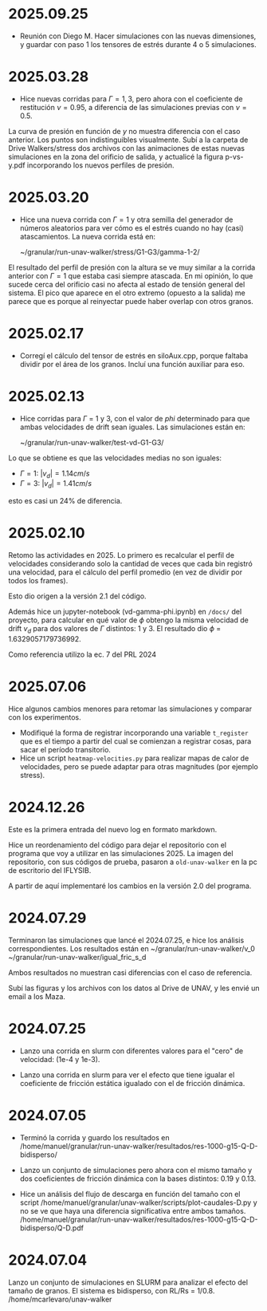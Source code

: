 # 2025.09.25 

- Reunión con Diego M.
  Hacer simulaciones con las nuevas dimensiones, y guardar con paso 1 los tensores de 
  estrés durante 4 o 5 simulaciones.

# 2025.03.28

- Hice nuevas corridas para $\Gamma = 1, 3$, pero ahora con el coeficiente de restitución
$\nu = 0.95$, a diferencia de las simulaciones previas con $\nu = 0.5$.

La curva de presión en función de $y$ no muestra diferencia con el caso anterior. Los 
puntos son indistinguibles visualmente. Subí a la carpeta de Drive Walkers/stress 
dos archivos con las animaciones de estas nuevas simulaciones en la zona del orificio de 
salida, y actualicé la figura p-vs-y.pdf incorporando los nuevos perfiles de presión.


# 2025.03.20

- Hice una nueva corrida con $\Gamma = 1$ y otra semilla del generador de números aleatorios
para ver cómo es el estrés cuando no hay (casi) atascamientos. La nueva corrida está en:

    ~/granular/run-unav-walker/stress/G1-G3/gamma-1-2/

El resultado del perfil de presión con la altura se ve muy similar a la corrida anterior con 
$\Gamma = 1$ que estaba casi siempre atascada. En mi opinión, lo que sucede cerca del orificio
casi no afecta al estado de tensión general del sistema. El pico que aparece en el otro extremo
(opuesto a la salida) me parece que es porque al reinyectar puede haber overlap con otros granos.


# 2025.02.17

- Corregí el cálculo del tensor de estrés en siloAux.cpp, porque faltaba dividir por el área
de los granos. Incluí una función auxiliar para eso.

# 2025.02.13

- Hice corridas para $\Gamma$ = 1 y 3, con el valor de $phi$ determinado para que ambas velocidades
de drift sean iguales. Las simulaciones están en:

    ~/granular/run-unav-walker/test-vd-G1-G3/
    
Lo que se obtiene es que las velocidades medias no son iguales:
  - $\Gamma = 1$: $|v_d| = 1.14 cm/s$
  - $\Gamma = 3$: $|v_d| = 1.41 cm/s$

esto es casi un 24% de diferencia.

# 2025.02.10

Retomo las actividades en 2025. Lo primero es recalcular el perfil de velocidades considerando
solo la cantidad de veces que cada bin registró una velocidad, para el cálculo del perfil
promedio (en vez de dividir por todos los frames). 

Esto dio origen a la versión 2.1 del código.

Además hice un jupyter-notebook (vd-gamma-phi.ipynb) en `/docs/` del proyecto, para calcular 
en qué valor de $\phi$ obtengo la misma velocidad de drift $v_d$ para dos valores de 
$\Gamma$ distintos: 1 y 3. El resultado dio $\phi$ = 1.6329057179736992.

Como referencia utilizo la ec. 7 del PRL 2024

# 2025.07.06

Hice algunos cambios menores para retomar las simulaciones y comparar con los experimentos.

- Modifiqué la forma de registrar incorporando una variable `t_register` que es el tiempo a partir del cual se comienzan a registrar cosas, para sacar el período transitorio.
- Hice un script `heatmap-velocities.py` para realizar mapas de calor de velocidades, pero se puede adaptar para otras magnitudes (por ejemplo stress).

# 2024.12.26

Este es la primera entrada del nuevo log en formato markdown.

Hice un reordenamiento del código para dejar el repositorio con el programa que voy
a utilizar en las simulaciones 2025. La imagen del repositorio, con sus códigos de prueba,
pasaron a `old-unav-walker` en la pc de escritorio del IFLYSIB.

A partir de aquí implementaré los cambios en la versión 2.0 del programa.


# 2024.07.29

Terminaron las simulaciones que lancé el 2024.07.25, e hice los análisis correspondientes.
Los resultados están en 
    ~/granular/run-unav-walker/v_0
    ~/granular/run-unav-walker/igual_fric_s_d

Ambos resultados no muestran casi diferencias con el caso de referencia.

Subí las figuras y los archivos con los datos al Drive de UNAV, y les envié un email
a los Maza.


# 2024.07.25

- Lanzo una corrida en slurm con diferentes valores para el "cero" de velocidad:
(1e-4 y 1e-3).

- Lanzo una corrida en slurm para ver el efecto que tiene igualar el coeficiente 
de fricción estática igualado con el de fricción dinámica.


# 2024.07.05

- Terminó la corrida y guardo los resultados en 
    /home/manuel/granular/run-unav-walker/resultados/res-1000-g15-Q-D-bidisperso/

- Lanzo un conjunto de simulaciones pero ahora con el mismo tamaño y dos
coeficientes de fricción dinámica con la bases distintos: 0.19 y 0.13.

- Hice un análisis del flujo de descarga en función del tamaño con el script
    /home/manuel/granular/unav-walker/scripts/plot-caudales-D.py
y no se ve que haya una diferencia significativa entre ambos tamaños.
    /home/manuel/granular/run-unav-walker/resultados/res-1000-g15-Q-D-bidisperso/Q-D.pdf


# 2024.07.04

Lanzo un conjunto de simulaciones en SLURM para analizar el efecto del 
tamaño de granos. El sistema es bidisperso, con RL/Rs = 1/0.8.
    /home/mcarlevaro/unav-walker
